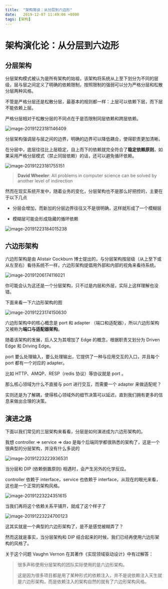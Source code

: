 ```yaml
---
title:  "架构简谈：从分层到六边形"
date:   2019-12-07 11:49:06 +0800
tags: [架构]
---
```


# 架构演化论：从分层到六边形

## 分层架构

分层架构模式被认为是所有架构的始祖，该架构将系统从上至下划分为不同的层级，层与层之间定义了明确的依赖限制，按照限制的强弱可以分为严格分层和松散分层两种风格。

不管是严格分层还是松散分层，最基本的规则都一样：上层可以依赖下层，而下层不能依赖上层。

严格分层相对于松散分层的不同点在于是否限制同层依赖和跨层依赖。

![image-20191223181146409](img/image-20191223181146409.png)

分层架构强调层与层之间的边界，明确的边界可以降低耦合，使得职责更加清晰。

在分层中，底层往往比上层稳定，自上而下的依赖就完全符合了**稳定依赖原则**，如果采用严格分层模式（禁止同层依赖）的话，还可以避免循环依赖。

![image-20191223181755151](img/image-20191223181755151.png)

>  **David Wheeler**: All problems in computer science can be solved by another level of indirection

然而在现实系统开发中，随着业务的变化，分层架构也不是那么好把控的，主要在于以下几点

- 分层会增加，而新加的分层边界往往又不是很明确，这样就形成了一个模糊层

- 模糊层可能会形成隐藏的循环依赖

  

![image-20191223184015238](img/image-20191223184015238.png)



## 六边形架构

六边形架构是由 Alistair Cockburn 博士提出的，与分层架构按层级（从上至下或从左至右）看待系统不一样，六边形架构提倡用外部和内部的视角来看待系统。

![image-20191206174116021](img/image-20191206174116021.png)

你可能会认为这还是一个分层架构，只不过是内层和外层，实际上这样理解也没错。

下面来看一下六边形架构的图

![image-20191223174150630](img/image-20191223174150630.png)

六边形架构中的核心概念是 port 和 adapter （端口和适配器），所以六边形架构又被称为**端口与适配器架构**。

随着该架构的发展，后人又为其增加了 Edge 的概念，根据职责又划分为 Driven Edge 和 Driving Edge。

port 要么处理输入，要么处理输出，它提供了一种与应用交互的入口，并且每个 port 都有一个对应的 adapter。

比如 HTTP、AMQP、RESP（redis 协议）等协议就是 port 。

那么核心领域为什么不直接与 port 进行交互，而需要一个 adapter 来做适配呢？

实则还是为了解耦，使得核心领域外的细节决策可以延迟，直到我们拥有更多的信息来做出合理的决策。



## 演进之路

下面以我们常见的三层架构来看看，分层是如何演进成为六边形架构的。

我想 controller => service => dao 是每个后端同学都很熟悉的架构了，这是一个很典型的分层架构，并没有什么多说的

![image-20191223223936531](img\image-20191223223045496.png)

当分层和 DIP (依赖倒置原则) 相遇时，会产生另外的化学反应。

controller  依赖于 interface，service 也依赖于 interface，从现在的眼光来看，这也是一个正常的架构风格。

![image-20191223224351615](img\image-20191223224351615.png)



当我们再将这个依赖关系平铺开，就成了这个样子了

![image-20191223224700123](img\image-20191223224700123.png)

这其实就是一个典型的六边形架构了，是不是感觉被糊弄了？

然而这就是事实，当分层架构和 DIP 结合起来的时候，我们已经再使用六边形架构的风格了。

关于这个问题 Vaughn Vernon 在其著作《实现领域驱动设计》中有过解答：

>  很多声称使用分层架构的团队实际使用的是六边形架构。
>
> 这是因为很多项目都是用了某种形式的依赖注入，并不是说依赖注入天生就是六边形架构，而是依赖注入的架构自然的就有了六边形架构风格。



